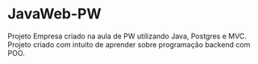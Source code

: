 # JavaWeb-PW
Projeto Empresa criado na aula de PW utilizando Java, Postgres e MVC. Projeto criado com intuito de aprender sobre programação backend com POO.
